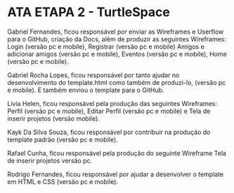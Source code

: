# ATA ETAPA 2 - TurtleSpace



Gabriel Fernandes, ficou responsável por enviar as Wireframes e Userflow para o GitHub, criação da Docs, além de produzir as seguintes Wireframes: Login (versão pc e mobile), Registrar (versão pc e mobile) Amigos e adicionar amigos (versão pc e mobile), Eventos (versão pc e mobile), Home (versão pc e mobile).

Gabriel Rocha Lopes, ficou responsável por tanto ajudar no desenvolvimento do template.html como também de produzi-lo, (versão pc e mobile). E também enviou o template para o GitHub.

Lívia Helen, ficou responsável pela produção das seguintes Wireframes: Perfil (versão pc e mobile), Editar Perfil (versão pc e mobile) e Tela de inserir projetos (versão mobile).

Kayk Da Silva Souza, ficou responsável por contribuir na produção do template padrão (versão pc e mobile).

Rafael Cunha, ficou responsável pela produção do seguinte Wireframe Tela de inserir projetos versão pc.

Rodrigo Fernandes, ficou responsável por ajudar a desenvolver o template em HTML e CSS (versão pc e mobile).
